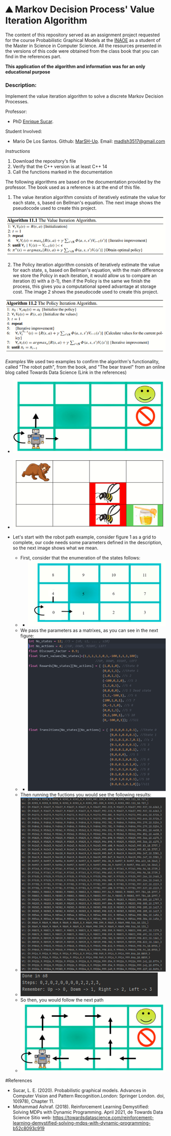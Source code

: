 <h1>&#9968 Markov Decision Process' Value Iteration Algorithm</h1>

The content of this repository served as an assignment project requested for the course Probabilistic Graphical Models at the <a href="https://www.inaoep.mx/">INAOE</a> as a student of the Master in Science in Computer Science. All the resources presented in the versions of this code were obtained from the class book that you can find in the references part. 

<strong>This application of the algorithm and information was for an only educational purpose</strong>

<h3>Description:</h3> Implement the value iteration algorithm to solve a discrete Markov Decision Processes.

Professor:
- PhD <a href="https://ccc.inaoep.mx/~esucar/">Enrique Sucar</a>.

Student Involved:
- Mario De Los Santos. Github: <a href="https://github.com/MarSH-Up">MarSH-Up</a>. Email: madlsh3517@gmail.com


<em>Instructions</em>
1. Download the repository's file
2. Verify that the C++ version is at least C++ 14
3. Call the functions marked in the documentation

The following algorithms are based on the documentation provided by the professor. The book used as a reference is at the end of this file. 

1. The value iteration algorithm consists of iteratively estimate the value for each state, s, based on Bellman's equation. The next image shows the pseudocode used to create this project.

<div style="text-align:center"><img src="Images/Algorithm_pseudocode.PNG" /></div>

2. The Policy iteration algorithm consists of iteratively estimate the value for each state, s, based on Bellman's equation, with the main difference we store the Policy in each iteration, it would allow us to compare an iteration (t) with a (t-1), then if the Policy is the same we finish the process, this gives you a computational speed advantage at storage cost. The image 2 shows the pseudocode used to create this project.

<div style="text-align:center"><img src="Images/Algorithm_pseudocode1.PNG" /></div>

<em>Examples</em>
We used two examples to confirm the algorithm's functionality,  called "The robot path", from the book, and "The bear travel" from an online blog called Towards Data Science (Link in the references)

- ![The robot path](Images/Example_bot.PNG)
- ![The bear travel](Images/Example_bear.PNG)

- Let's start with the robot path example, consider figure 1 as a grid to complete, our code needs some parameters defined in the description, so the next image shows what we mean.
    - First, consider that the enumeration of the states follows:
    - - ![States](Images/Example_bot_states.PNG)
    - We pass the parameters as a matrixes, as you can see in the next figure: 
    - - ![Parameters Descriptions](Images/Example_bot_code.PNG)
    - Then running the fuctions you would see the following results:
    - ![Policy_Iteration](Images/Example_bot_iteraction.PNG)
    - ![Policy](Images/Example_bot_Policy.PNG)
    - So then, you would follow the next path
    - ![Policy_path](Images/Example_bot_solved.PNG)

#References
-  Sucar, L. E. (2020). Probabilistic graphical models. Advances in Computer Vision and Pattern Recognition.London: Springer London. doi, 10(978), Chapter 11.
- Mohammad Ashraf. (2018). Reinforcement Learning Demystified: Solving MDPs with Dynamic Programming. April 2021, de Towards Data Science Sitio web: https://towardsdatascience.com/reinforcement-learning-demystified-solving-mdps-with-dynamic-programming-b52c8093c919
